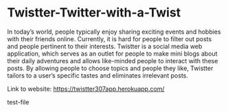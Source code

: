 # Twistter-Twitter-with-a-Twist
In today’s world, people typically enjoy sharing exciting events and hobbies with their friends online. Currently, it is hard for people to filter out posts and people pertinent to their interests. Twistter is a social media web application, which serves as an outlet for people to make mini blogs about their daily adventures and allows like-minded people to interact with these posts. By allowing people to choose topics and people they like, Twistter tailors to a user’s specific tastes and eliminates irrelevant posts.

Link to website: https://twistter307app.herokuapp.com/

test-file
